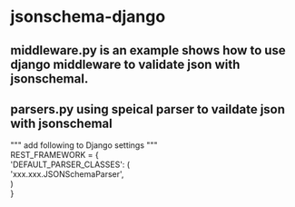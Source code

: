 # jsonschema-django
## middleware.py is an example shows how to use django middleware to validate json with jsonschemal.

## parsers.py using speical parser to vaildate json with jsonschemal

""" add following to Django settings """  
REST_FRAMEWORK = {  
    'DEFAULT_PARSER_CLASSES': (  
        'xxx.xxx.JSONSchemaParser',          
    )  
}

